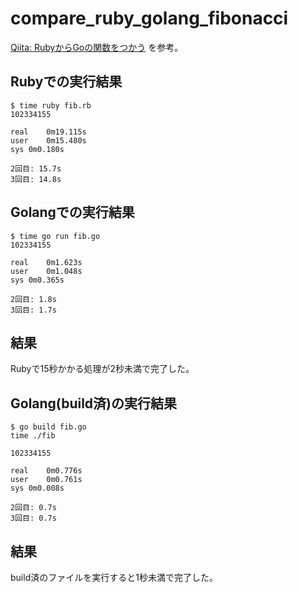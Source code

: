 # compare_ruby_golang_fibonacci

[Qiita: RubyからGoの関数をつかう](https://qiita.com/achm/items/679b3f3af2cf377f0f02) を参考。


## Rubyでの実行結果
```
$ time ruby fib.rb
102334155

real	0m19.115s
user	0m15.480s
sys	0m0.180s

2回目: 15.7s
3回目: 14.8s
```

## Golangでの実行結果
```
$ time go run fib.go
102334155

real	0m1.623s
user	0m1.048s
sys	0m0.365s

2回目: 1.8s
3回目: 1.7s
```

## 結果
Rubyで15秒かかる処理が2秒未満で完了した。

## Golang(build済)の実行結果
```
$ go build fib.go
time ./fib

102334155

real	0m0.776s
user	0m0.761s
sys	0m0.008s

2回目: 0.7s
3回目: 0.7s
```

## 結果
build済のファイルを実行すると1秒未満で完了した。
